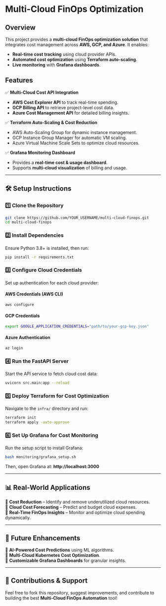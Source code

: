 # Multi-Cloud FinOps Optimization

## Overview
This project provides a **multi-cloud FinOps optimization solution** that integrates cost management across **AWS, GCP, and Azure**. It enables:
- **Real-time cost tracking** using cloud provider APIs.
- **Automated cost optimization** using **Terraform auto-scaling**.
- **Live monitoring** with **Grafana dashboards**.

## Features
✅ **Multi-Cloud Cost API Integration**  
- **AWS Cost Explorer API** to track real-time spending.  
- **GCP Billing API** to retrieve project-level cost data.  
- **Azure Cost Management API** for detailed billing insights.  

✅ **Terraform Auto-Scaling & Cost Reduction**  
- AWS Auto-Scaling Group for dynamic instance management.  
- GCP Instance Group Manager for automatic VM scaling.  
- Azure Virtual Machine Scale Sets to optimize cloud resources.  

✅ **Grafana Monitoring Dashboard**  
- Provides a **real-time cost & usage dashboard**.  
- Supports **multi-cloud visualization** of billing and usage.  

---

## 🛠️ Setup Instructions

### 1️⃣ Clone the Repository
```sh
git clone https://github.com/YOUR_USERNAME/multi-cloud-finops.git
cd multi-cloud-finops
```

### 2️⃣ Install Dependencies  
Ensure Python 3.8+ is installed, then run:
```sh
pip install -r requirements.txt
```

### 3️⃣ Configure Cloud Credentials  
Set up authentication for each cloud provider:

#### AWS Credentials (AWS CLI)  
```sh
aws configure
```

#### GCP Credentials  
```sh
export GOOGLE_APPLICATION_CREDENTIALS="path/to/your-gcp-key.json"
```

#### Azure Authentication  
```sh
az login
```

### 4️⃣ Run the FastAPI Server  
Start the API service to fetch cloud cost data:
```sh
uvicorn src.main:app --reload
```

### 5️⃣ Deploy Terraform for Cost Optimization  
Navigate to the `infra/` directory and run:
```sh
terraform init
terraform apply -auto-approve
```

### 6️⃣ Set Up Grafana for Cost Monitoring  
Run the setup script to install Grafana:
```sh
bash monitoring/grafana_setup.sh
```

Then, open Grafana at: **http://localhost:3000**  

---

## 📊 Real-World Applications  
🔹 **Cost Reduction** – Identify and remove underutilized cloud resources.  
🔹 **Cloud Cost Forecasting** – Predict and budget cloud expenses.  
🔹 **Real-Time FinOps Insights** – Monitor and optimize cloud spending dynamically.  

---

## 🚀 Future Enhancements  
🔹 **AI-Powered Cost Predictions** using ML algorithms.  
🔹 **Multi-Cloud Kubernetes Cost Optimization**.  
🔹 **Customizable Grafana Dashboards** for granular insights.  

---

## 🤝 Contributions & Support  
Feel free to fork this repository, suggest improvements, and contribute to building the best **Multi-Cloud FinOps Automation** tool!

